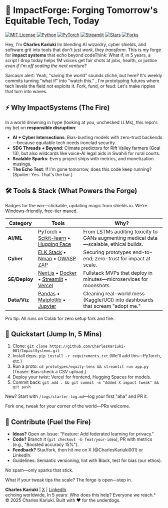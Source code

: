# 🚀 ImpactForge: Forging Tomorrow's Equitable Tech, Today

[![MIT License](https://img.shields.io/badge/License-MIT-yellow.svg)](https://opensource.org/licenses/MIT)
[![Python](https://img.shields.io/badge/Python-3.8%2B-blue.svg)](https://www.python.org/)
[![PyTorch](https://img.shields.io/badge/PyTorch-2.0%2B-orange.svg)](https://pytorch.org/)
[![Streamlit](https://img.shields.io/badge/Streamlit-Deploy-violet.svg)](https://streamlit.io/)
[![Stars](https://img.shields.io/github/stars/CharlesKariuki-001/ImpactForge?style=social)](https://github.com/CharlesKariuki-001/ImpactForge)
[![Forks](https://img.shields.io/github/forks/CharlesKariuki-001/ImpactForge?style=social)](https://github.com/CharlesKariuki-001/ImpactForge)

<grok-card data-id="c46e9f" data-type="image_card"></grok-card>


Hey, I'm **Charles Kariuki** Im blending AI wizardry, cyber shields, and software grit into tools that don't just *work*, they *transform*. This is  my forge for **impact systems** that echo beyond codeThink: What if, in 5 years, a script I drop today helps 1M voices get fair shots at jobs, health, or justice *even if I'm off scaling the next venture*?

Sarcasm alert: Yeah, "saving the world" sounds cliché, but here? It's weekly commits turning "what if" into "watch this." , I'm prototyping futures where tech levels the field not exploits it. Fork, fund, or feud: Let's make ripples that turn into waves.

## ⚡ Why ImpactSystems (The Fire)
In a world drowning in hype (looking at you, unchecked LLMs), this repo's my bet on **responsible disruption**:
- **AI + Cyber Intersections**: Bias-busting models with zero-trust backends—because equitable tech needs ironclad security.
- **SDG Threads + Beyond**: Climate predictors for Rift Valley farmers (Goal 13), but also wildcards like voice-AI legal aids in Swahili for rural courts.
- **Scalable Sparks**: Every project ships with metrics, and monetization musings.
- **The Echo Test**: If I'm gone tomorrow, does this code keep running? (Spoiler: Yes. That's the bar.)



## 🛠 Tools & Stack (What Powers the Forge)
Badges for the win—clickable, updating magic from shields.io. We're Windows-friendly, free-tier maxed.

| Category | Tools | Why? |
|----------|--------|------|
| **AI/ML** | [PyTorch](https://pytorch.org/) • [Scikit-learn](https://scikit-learn.org/) • [Hugging Face](https://huggingface.co/) | From LSTMs auditing toxicity to GANs augmenting medical data—scalable, ethical builds. |
| **Cyber** | [ELK Stack](https://www.elastic.co/elk-stack) • [Nmap](https://nmap.org/) • [OWASP ZAP](https://www.zaproxy.org/) | Securing prototypes end-to-end; zero-trust for impact at scale. |
| **SE/Deploy** | [Next.js](https://nextjs.org/) • [Docker](https://www.docker.com/) • [Streamlit](https://streamlit.io/) • [Vercel](https://vercel.com/) | Fullstack MVPs that deploy in minutes—microservices for moonshots. |
| **Data/Viz** | [Pandas](https://pandas.pydata.org/) • [Matplotlib](https://matplotlib.org/) • [Jupyter](https://jupyter.org/) | Cleaning real-world mess (Kaggle/UCI) into dashboards that scream "adopt me." |

Pro tip: All runs on Colab for zero setup fork and fire.

<grok-card data-id="8901fc" data-type="image_card"></grok-card>


## 🚀 Quickstart (Jump In, 5 Mins)
1. Clone: `git clone https://github.com/CharlesKariuki-001/ImpactSystems.git`
2. Install deps: `pip install -r requirements.txt` (We'll add this—PyTorch, etc.)
3. Run a proto: `cd prototypes/equity-lens && streamlit run app.py` (Teaser: Bias-check a CSV upload.)
4. Deploy your twist: Vercel for frontend, Hugging Spaces for models.
5. Commit back: `git add . && git commit -m "Added X impact tweak" && git push`

New? Start with `/logs/starter-log.md`—log your first "aha" and PR it.



Fork one, tweak for your corner of the world—PRs welcome.

<grok-card data-id="6dcac1" data-type="image_card"></grok-card>


## 🤝 Contribute (Fuel the Fire)
- **Ideas?** Open an Issue: "Feature: Add federated learning for privacy."
- **Code?** Branch it (`git checkout -b feat/your-idea`), PR with metrics (e.g., "Boosted accuracy 15%").
- **Feedback?** Star/fork, then hit me on X (@CharlesKariuki001) or LinkedIn.
- Guidelines: Semantic versioning, lint with Black, test for bias (our ethos).

No spam—only sparks that stick.



What if *your* tweak tips the scale? The forge is open—step in.

**Charles Kariuki** | [X](https://x.com/CharlesKariuki001) | [LinkedIn](https://linkedin.com/in/charleskariuki)  
echoing worldwide, In 5 years: Who does this help? Everyone we reach.*  
© 2025 Charles Kariuki. Built with ❤️ for the underdogs.
